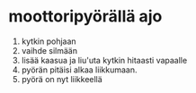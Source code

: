 # moottoripyörällä ajo

1. kytkin pohjaan
2. vaihde silmään
3. lisää kaasua ja liu'uta kytkin hitaasti vapaalle
4. pyörän pitäisi alkaa liikkumaan.
5. pyörä on nyt liikkeellä
